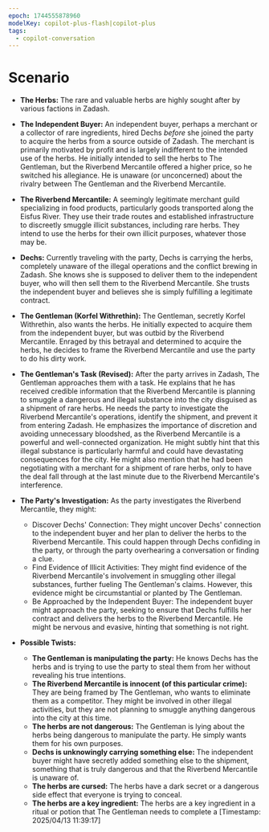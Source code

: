 ```yaml
---
epoch: 1744555878960
modelKey: copilot-plus-flash|copilot-plus
tags:
  - copilot-conversation
---
```


# Scenario

*   **The Herbs:** The rare and valuable herbs are highly sought after by various factions in Zadash.

*   **The Independent Buyer:** An independent buyer, perhaps a merchant or a collector of rare ingredients, hired Dechs *before* she joined the party to acquire the herbs from a source outside of Zadash. The merchant is primarily motivated by profit and is largely indifferent to the intended use of the herbs. He initially intended to sell the herbs to The Gentleman, but the Riverbend Mercantile offered a higher price, so he switched his allegiance. He is unaware (or unconcerned) about the rivalry between The Gentleman and the Riverbend Mercantile.

*   **The Riverbend Mercantile:** A seemingly legitimate merchant guild specializing in food products, particularly goods transported along the Eisfus River. They use their trade routes and established infrastructure to discreetly smuggle illicit substances, including rare herbs. They intend to use the herbs for their own illicit purposes, whatever those may be.

*   **Dechs:** Currently traveling with the party, Dechs is carrying the herbs, completely unaware of the illegal operations and the conflict brewing in Zadash. She knows she is supposed to deliver them to the independent buyer, who will then sell them to the Riverbend Mercantile. She trusts the independent buyer and believes she is simply fulfilling a legitimate contract.

*   **The Gentleman (Korfel Withrethin):** The Gentleman, secretly Korfel Withrethin, also wants the herbs. He initially expected to acquire them from the independent buyer, but was outbid by the Riverbend Mercantile. Enraged by this betrayal and determined to acquire the herbs, he decides to frame the Riverbend Mercantile and use the party to do his dirty work.

*   **The Gentleman's Task (Revised):** After the party arrives in Zadash, The Gentleman approaches them with a task. He explains that he has received credible information that the Riverbend Mercantile is planning to smuggle a dangerous and illegal substance into the city disguised as a shipment of rare herbs. He needs the party to investigate the Riverbend Mercantile's operations, identify the shipment, and prevent it from entering Zadash. He emphasizes the importance of discretion and avoiding unnecessary bloodshed, as the Riverbend Mercantile is a powerful and well-connected organization. He might subtly hint that this illegal substance is particularly harmful and could have devastating consequences for the city. He might also mention that he had been negotiating with a merchant for a shipment of rare herbs, only to have the deal fall through at the last minute due to the Riverbend Mercantile's interference.

*   **The Party's Investigation:** As the party investigates the Riverbend Mercantile, they might:
    *   Discover Dechs' Connection: They might uncover Dechs' connection to the independent buyer and her plan to deliver the herbs to the Riverbend Mercantile. This could happen through Dechs confiding in the party, or through the party overhearing a conversation or finding a clue.
    *   Find Evidence of Illicit Activities: They might find evidence of the Riverbend Mercantile's involvement in smuggling other illegal substances, further fueling The Gentleman's claims. However, this evidence might be circumstantial or planted by The Gentleman.
    *   Be Approached by the Independent Buyer: The independent buyer might approach the party, seeking to ensure that Dechs fulfills her contract and delivers the herbs to the Riverbend Mercantile. He might be nervous and evasive, hinting that something is not right.

*   **Possible Twists:**
    *   **The Gentleman is manipulating the party:** He knows Dechs has the herbs and is trying to use the party to steal them from her without revealing his true intentions.
    *   **The Riverbend Mercantile is innocent (of this particular crime):** They are being framed by The Gentleman, who wants to eliminate them as a competitor. They might be involved in other illegal activities, but they are not planning to smuggle anything dangerous into the city at this time.
    *   **The herbs are not dangerous:** The Gentleman is lying about the herbs being dangerous to manipulate the party. He simply wants them for his own purposes.
    *   **Dechs is unknowingly carrying something else:** The independent buyer might have secretly added something else to the shipment, something that is truly dangerous and that the Riverbend Mercantile is unaware of.
    *   **The herbs are cursed:** The herbs have a dark secret or a dangerous side effect that everyone is trying to conceal.
    *   **The herbs are a key ingredient:** The herbs are a key ingredient in a ritual or potion that The Gentleman needs to complete a
[Timestamp: 2025/04/13 11:39:17]